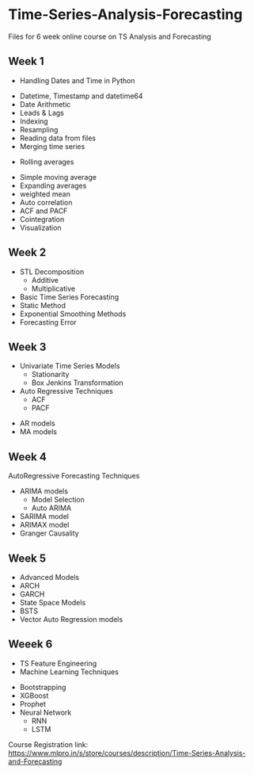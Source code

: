 # Time-Series-Analysis-Forecasting
Files for 6 week online course on TS Analysis and Forecasting

## Week 1
+ Handling Dates and Time in Python
 - Datetime, Timestamp and datetime64 
 - Date Arithmetic
 - Leads & Lags
 - Indexing
 - Resampling
 - Reading data from files 
 - Merging time series
+ Rolling averages 
 - Simple moving average
- Expanding averages
 - weighted mean 
- Auto correlation
 - ACF and PACF
- Cointegration
- Visualization 


## Week 2
+ STL Decomposition 
  - Additive
  - Multiplicative
+ Basic Time Series Forecasting
+ Static Method
+ Exponential Smoothing Methods
+ Forecasting Error 

## Week 3
+ Univariate Time Series Models
  - Stationarity
  - Box Jenkins Transformation
+ Auto Regressive Techniques 
  - ACF 
  - PACF
- AR models
- MA models

## Week 4
AutoRegressive Forecasting Techniques
+ ARIMA models
  - Model Selection
  - Auto ARIMA
+ SARIMA model
+ ARIMAX model
+ Granger Causality

## Week 5
+ Advanced Models
+ ARCH 
+ GARCH 
+ State Space Models
+ BSTS 
+ Vector Auto Regression models

## Weeek 6
+ TS Feature Engineering
+ Machine Learning Techniques
 - Bootstrapping
 - XGBoost 
 - Prophet 
 - Neural Network
   - RNN
   - LSTM

Course Registration link: https://www.mlpro.in/s/store/courses/description/Time-Series-Analysis-and-Forecasting 
